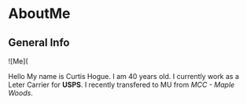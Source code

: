 # AboutMe

## General Info

![Me](

Hello My name is Curtis Hogue. I am 40 years old. I currently
work as a Leter Carrier for **USPS**. I recently transfered to MU from _MCC - Maple Woods_.



